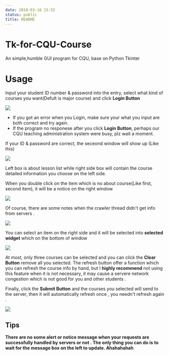 ```yaml
---
date: 2018-03-16 15:52
status: public
title: README
---
```


# Tk-for-CQU-Course
An simple,humble GUI program for CQU, base on Python Tkinter

# Usage
 Input your student ID number & password into the entry, select what kind of courses you want(Defult is major course) and click **Login Button**

![](https://github.com/WananpIG/Tk-for-CQU-Course/blob/master/_image/README/15-55-25.jpg)

+ If you got an error when you Login, make sure your what you input are both correct and try again.
+ If the program no responese after you click **Login Button**, perhaps  our CQU teaching administration system were busy, plz wait a moment.

If your ID & password are correct, the seceond window will show up
(Like this)

![](https://github.com/WananpIG/Tk-for-CQU-Course/blob/master/_image/README/15-57-30.jpg)

Left box is about lesson list while right side box will contain the course detailed information you choose on the left side.

When you double click on the item which is no about course(Like first, second item), it will be a notice on the right window  

![](https://github.com/WananpIG/Tk-for-CQU-Course/blob/master/_image/README/16-15-50.jpg)

Of course, there are some notes when the crawler thread didn't get info from servers .

![](https://github.com/WananpIG/Tk-for-CQU-Course/blob/master/_image/README/16-59-02.jpg)


You can select an item on the right side and it will be selected into **selected widget** which on the bottom of window

![](https://github.com/WananpIG/Tk-for-CQU-Course/blob/master/_image/README/16-36-45.jpg)


At most,   only three courses can be selected and you can click the **Clear Button** remove all you selected.
The refresh button offer a function which you can refresh  the course info by hand, but  I **highly recommend**  not using this feature when it is not necessary, it may cause a servere network congestion which is not good for you and other students .

Finally, click the **Submit Button** and the courses you selected will send to the server,  then it will automatically refresh once , you needn't refresh again .

![](https://github.com/WananpIG/Tk-for-CQU-Course/blob/master/_image/README/17-09-07.jpg)

## Tips
**There are no some alert or notice message when your  requests are successfully handled by servers or not .
The only thing you can do is to wait for the message box on the left to update.
Ahahahahah**









